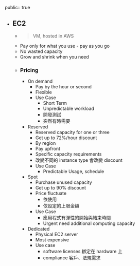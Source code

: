 public:: true

- ## EC2
	- > VM,  hosted in AWS
	- Pay only for what you use - pay as you go
	- No wasted capacity
	- Grow and shrink when you need
	- ### Pricing
		- On demand
			- Pay by the hour or second
			- Flexible
			- Use Case
				- Short Term
				- Unpredictable workload
				- 開發測試
				- 突然有時需要
		- Reserved
			- Reserved capacity for one or three
			- Get  up to 72%/hour discount
			- By region
			- Pay upfront
			- Specific capacity requirements
			- 改變不同的 instance type 會改變 discount
			- Use Case
				- Predictable Usage, schedule
		- Spot
			- Purchase unused capacity
			- Get up to 90% discount
			- Price fluctuate
				- 依使用
				- 依設定的上限金額
			- Use Case
				- 應用程式有彈性的開始與結束時間
				- Urgent need additional computing capacity
		- Dedicated
			- Physical EC2 server
			- Most expensive
			- Use case
				- software licenses 綁定在 hardware 上
				- compliance 客戶、法規需求